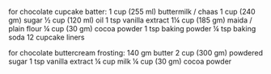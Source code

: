 for chocolate cupcake batter:
1 cup (255 ml) buttermilk / chaas
1 cup (240 gm) sugar
½ cup (120 ml) oil
1 tsp vanilla extract
1¼ cup (185 gm) maida / plain flour
¼ cup (30 gm) cocoa powder
1 tsp baking powder
¼ tsp baking soda
12 cupcake liners

for chocolate buttercream frosting:
140 gm butter
2 cup (300 gm) powdered sugar
1 tsp vanilla extract
¼ cup milk
¼ cup (30 gm) cocoa powder